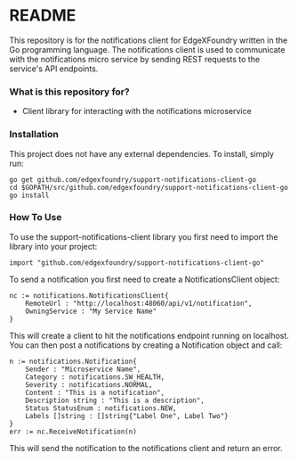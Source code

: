# README #
This repository is for the notifications client for EdgeXFoundry written in the Go programming language.  The notifications client is used to communicate with the notifications micro service by sending REST requests to the service's API endpoints.

### What is this repository for? ###
* Client library for interacting with the notifications microservice

### Installation ###
This project does not have any external dependencies.  To install, simply run:
```
go get github.com/edgexfoundry/support-notifications-client-go
cd $GOPATH/src/github.com/edgexfoundry/support-notifications-client-go
go install
```

### How To Use ###
To use the support-notifications-client library you first need to import the library into your project:
```
import "github.com/edgexfoundry/support-notifications-client-go"
```
To send a notification you first need to create a NotificationsClient object:
```
nc := notifications.NotificationsClient{
    RemoteUrl : "http://localhost:48060/api/v1/notification",
    OwningService : "My Service Name"
}
```
This will create a client to hit the notifications endpoint running on localhost.  You can then post a notifications by creating a Notification object and call:
```
n := notifications.Notification{
	Sender : "Microservice Name",
	Category : notifications.SW_HEALTH,
	Severity : notifications.NORMAL,
	Content : "This is a notification",
	Description string : "This is a description",
	Status StatusEnum : notifications.NEW,
	Labels []string	: []string{"Label One", Label Two"}
}
err := nc.ReceiveNotification(n)
```
This will send the notification to the notifications client and return an error.

